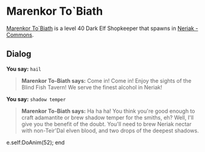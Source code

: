 # Marenkor To\`Biath



[Marenkor To\`Biath](/npc/41043) is a level 40 Dark Elf Shopkeeper that spawns in [Neriak - Commons](/zone/41).



## Dialog

**You say:** `hail`



>**Marenkor To-Biath says:** Come in! Come in! Enjoy the sights of the Blind Fish Tavern! We serve the finest alcohol in Neriak!

**You say:** `shadow temper`



>**Marenkor To-Biath says:** Ha ha ha! You think you're good enough to craft adamantite or brew shadow temper for the smiths, eh? Well, I'll give you the benefit of the doubt. You'll need to brew Neriak nectar with non-Teir'Dal elven blood, and two drops of the deepest shadows.


e.self:DoAnim(52);
end





